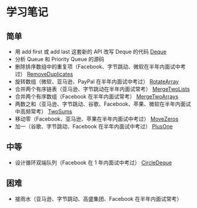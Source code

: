 # 学习笔记

## 简单
- 用 add first 或 add last 这套新的 API 改写 Deque 的代码
[Deque](../src/main/java/practice/list/Deque.java)
- 分析 Queue 和 Priority Queue 的源码
- 删除排序数组中的重复项（Facebook、字节跳动、微软在半年内面试中考过）
[RemoveDuplicates](../src/main/java/practice/list/RemoveDuplicates.java)
- 旋转数组（微软、亚马逊、PayPal 在半年内面试中考过）
[RotateArray](../src/main/java/practice/list/RotateArray.java)
- 合并两个有序链表（亚马逊、字节跳动在半年内面试常考）
[MergeTwoLists](../src/main/java/practice/list/MergeTwoLists.java)
- 合并两个有序数组（Facebook 在半年内面试常考）
[MergeTwoArrays](../src/main/java/practice/list/MergeTwoArrays.java)
- 两数之和（亚马逊、字节跳动、谷歌、Facebook、苹果、微软在半年内面试中高频常考）
[TwoSums](../src/main/java/practice/list/TwoSums.java)
- 移动零（Facebook、亚马逊、苹果在半年内面试中考过）
[MoveZeros](../src/main/java/practice/list/MoveZeros.java)
- 加一（谷歌、字节跳动、Facebook 在半年内面试中考过）
[PlusOne](../src/main/java/practice/list/PlusOne.java)
## 中等
- 设计循环双端队列（Facebook 在 1 年内面试中考过）
[CircleDeque](../src/main/java/practice/list/CircleDeque.java)
## 困难
- 接雨水（亚马逊、字节跳动、高盛集团、Facebook 在半年内面试常考）